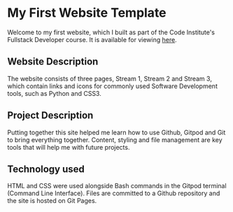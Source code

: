 # My First Website Template

Welcome to my first website, which I built as part of the Code Institute's Fullstack Developer course. 
It is available for viewing [here](https://saraholoughlin5.github.io/my-full-template/).

## Website Description

The website consists of three pages, Stream 1, Stream 2 and Stream 3, which contain links and icons for commonly used 
Software Development tools, such as Python and CSS3.

## Project Description

Putting together this site helped me learn how to use Github, Gitpod and Git to bring everything together. 
Content, styling and file management are key tools that will help me with future projects.

## Technology used

HTML and CSS were used alongside Bash commands in the Gitpod terminal (Command Line Interface). Files are committed to a Github repository and the site is hosted on Git Pages.